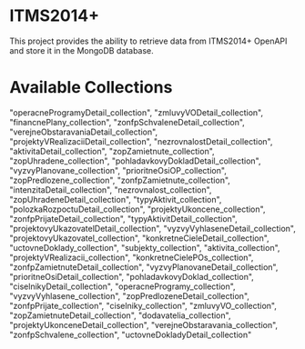 # ITMS2014+
This project provides the ability to retrieve data from ITMS2014+ OpenAPI and store it in the MongoDB database.

# Available Collections
"operacneProgramyDetail_collection",
"zmluvyVODetail_collection",
"financnePlany_collection",
"zonfpSchvaleneDetail_collection",
"verejneObstaravaniaDetail_collection",
"projektyVRealizaciiDetail_collection",
"nezrovnalostDetail_collection",
"aktivitaDetail_collection",
"zopZamietnute_collection",
"zopUhradene_collection",
"pohladavkovyDokladDetail_collection",
"vyzvyPlanovane_collection",
"prioritneOsiOP_collection",
"zopPredlozene_collection",
"zonfpZamietnute_collection",
"intenzitaDetail_collection",
"nezrovnalost_collection",
"zopUhradeneDetail_collection",
"typyAktivit_collection",
"polozkaRozpoctuDetail_collection",
"projektyUkoncene_collection",
"zonfpPrijateDetail_collection",
"typyAktivitDetail_collection",
"projektovyUkazovatelDetail_collection",
"vyzvyVyhlaseneDetail_collection",
"projektovyUkazovatel_collection",
"konkretneCieleDetail_collection",
"uctovneDoklady_collection",
"subjekty_collection",
"aktivita_collection",
"projektyVRealizacii_collection",
"konkretneCielePOs_collection",
"zonfpZamietnuteDetail_collection",
"vyzvyPlanovaneDetail_collection",
"prioritneOsiDetail_collection",
"pohladavkovyDoklad_collection",
"ciselnikyDetail_collection",
"operacneProgramy_collection",
"vyzvyVyhlasene_collection",
"zopPredlozeneDetail_collection",
"zonfpPrijate_collection",
"ciselniky_collection",
"zmluvyVO_collection",
"zopZamietnuteDetail_collection",
"dodavatelia_collection",
"projektyUkonceneDetail_collection",
"verejneObstaravania_collection",
"zonfpSchvalene_collection",
"uctovneDokladyDetail_collection"